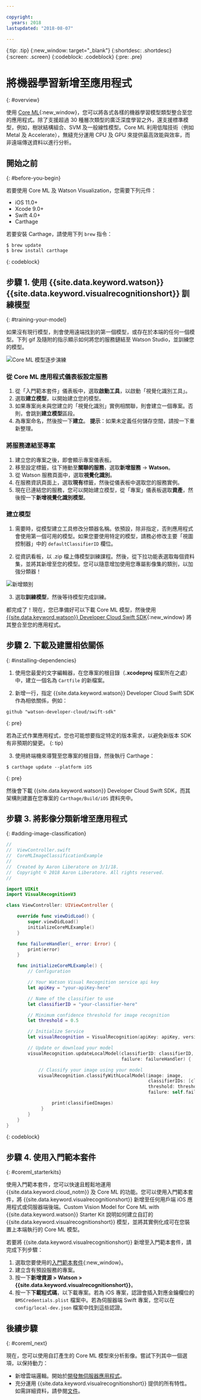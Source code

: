 ```yaml
---

copyright:
  years: 2018
lastupdated: "2018-08-07"

---
```

{:tip: .tip}
{:new_window: target="_blank"}
{:shortdesc: .shortdesc}
{:screen: .screen}
{:codeblock: .codeblock}
{:pre: .pre}

# 將機器學習新增至應用程式
{: #overview}

使用 [Core ML](https://developer.apple.com/documentation/coreml){:new_window}，您可以將各式各樣的機器學習模型類型整合至您的應用程式。除了支援超過 30 種層次類型的廣泛深度學習之外，還支援標準模型，例如，樹狀結構組合、SVM 及一般線性模型。Core ML 利用低階技術（例如 Metal 及 Accelerate），無縫充分運用 CPU 及 GPU 來提供最高效能與效率，而非遠端傳送資料以進行分析。

## 開始之前
{: #before-you-begin}

若要使用 Core ML 及 Watson Visualization，您需要下列元件：

  * iOS 11.0+
  * Xcode 9.0+
  * Swift 4.0+
  * Carthage

若要安裝 Carthage，請使用下列 `brew` 指令：
```
$ brew update
$ brew install carthage
```
{: codeblock}

## 步驟 1. 使用 {{site.data.keyword.watson}} {{site.data.keyword.visualrecognitionshort}} 訓練模型
{: #training-your-model}

如果沒有現行模型，則會使用遠端找到的第一個模型，或存在於本端的任何一個模型。下列 gif 及隨附的指示顯示如何將您的服務鏈結至 Watson Studio，並訓練您的模型。

![Core ML 模型逐步演練](images/CoreMLWalkthrough.gif)

### 從 Core ML 應用程式儀表板設定服務

1. 從「入門範本套件」儀表板中，選取**啟動工具**，以啟動「視覺化識別工具」。
2. 選取**建立模型**，以開始建立您的模型。
2. 如果專案尚未與您建立的「視覺化識別」實例相關聯，則會建立一個專案。否則，會跳到**建立模型**區段。
3. 為專案命名，然後按一下**建立**。
  **提示**：如果未定義任何儲存空間，請按一下重新整理。

### 將服務連結至專案

1. 建立您的專案之後，即會顯示專案儀表板。
2. 移至設定標籤，往下捲動至**關聯的服務**，選取**新增服務** -> **Watson**。
3. 從 Watson 服務頁面中，選取**視覺化識別**。
4. 在服務資訊頁面上，選取**現有**標籤，然後從儀表板中選取您的服務實例。
5. 現在已連結您的服務，您可以開始建立模型，從「專案」儀表板選取**資產**，然後按一下**新增視覺化識別模型**。

### 建立模型

1. 需要時，從模型建立工具修改分類器名稱。依預設，除非指定，否則應用程式會使用第一個可用的模型。如果您要使用特定的模型，請務必修改主要「視圖控制器」中的 `defaultClassifierID` 欄位。

2. 從資訊看板，以 .zip 檔上傳模型訓練課程。然後，從下拉功能表選取每個資料集，並將其新增至您的模型。您可以隨意增加使用您專屬影像集的類別，以加強分類器！

![新增類別](images/add_classes.png)

3. 選取**訓練模型**，然後等待模型完成訓練。

都完成了！現在，您已準備好可以下載 Core ML 模型，然後使用 [{{site.data.keyword.watson}} Developer Cloud Swift SDK](https://github.com/watson-developer-cloud/swift-sdk){:new_window} 將其整合至您的應用程式。

## 步驟 2. 下載及建置相依關係
{: #installing-dependencies}

1. 使用您最愛的文字編輯器，在您專案的根目錄（**.xcodeproj** 檔案所在之處）中，建立一個名為 `Cartfile` 的新檔案。

2. 新增一行，指定 {{site.data.keyword.watson}} Developer Cloud Swift SDK 作為相依關係，例如：

  ```
  github "watson-developer-cloud/swift-sdk"
  ```
  {: pre}

  若為正式作業應用程式，您也可能想要指定特定的版本需求，以避免新版本 SDK 有非預期的變更。
  {: tip}

3. 使用終端機來導覽至您專案的根目錄，然後執行 Carthage：

  ```
  $ carthage update --platform iOS
  ```
  {: pre}

  然後會下載 {{site.data.keyword.watson}} Developer Cloud Swift SDK，而其架構則建置在您專案的 `Carthage/Build/iOS` 資料夾中。

## 步驟 3. 將影像分類新增至應用程式
{: #adding-image-classification}

```Swift
//
//  ViewController.swift
//  CoreMLImageClassificationExample
//
//  Created by Aaron Liberatore on 3/1/18.
//  Copyright © 2018 Aaron Liberatore. All rights reserved.
//

import UIKit
import VisualRecognitionV3

class ViewController: UIViewController {

    override func viewDidLoad() {
        super.viewDidLoad()
        initializeCoreMLExample()
    }

    func failureHandler(_ error: Error) {
        print(error)
    }

    func initializeCoreMLExample() {
        // Configuration

        // Your Watson Visual Recognition service api key
        let apiKey = "your-apiKey-here"

        // Name of the classifier to use
        let classifierID = "your-classifier-here"

        // Minimum confidence threshold for image recognition
        let threshold = 0.5

        // Initialize Service
        let visualRecognition = VisualRecognition(apiKey: apiKey, version: "03-01-2018")

        // Update or download your model
        visualRecognition.updateLocalModel(classifierID: classifierID,
                                           failure: failureHandler) {

            // Classify your image using your model                                         
            visualRecognition.classifyWithLocalModel(image: image,
                                                     classifierIDs: [classifierID],
                                                     threshold: threshold,
                                                     failure: self.failureHandler) { classifiedImages in

                 print(classifiedImages)
             }            
        }
    }
}
```
{: codeblock}

## 步驟 4. 使用入門範本套件
{: #coreml_starterkits}

使用入門範本套件，您可以快速且輕鬆地運用 {{site.data.keyword.cloud_notm}} 及 Core ML 的功能。您可以使用入門範本套件，將 {{site.data.keyword.visualrecognitionshort}} 新增至任何用戶端 iOS 應用程式或伺服器端後端。Custom Vision Model for Core ML with {{site.data.keyword.watson}} Starter Kit 說明如何建立自訂的 {{site.data.keyword.visualrecognitionshort}} 模型，並將其實例化成可在您裝置上本端執行的 Core ML 模型。

若要將 {{site.data.keyword.visualrecognitionshort}} 新增至入門範本套件，請完成下列步驟：

1. 選取您要使用的[入門範本套件](https://console.bluemix.net/developer/appledevelopment/starter-kits){:new_window}。
2. 建立含有預設服務的專案。
3. 按一下**新增資源 > Watson > {{site.data.keyword.visualrecognitionshort}}**。
4. 按一下**下載程式碼**，以下載專案。若為 iOS 專案，認證會插入對應金鑰欄位的 `BMSCredentials.plist` 檔案中。若為伺服器端 Swift 專案，您可以在 `config/local-dev.json` 檔案中找到這些認證。

## 後續步驟
{: #coreml_next}

現在，您可以使用自訂產生的 Core ML 模型來分析影像。嘗試下列其中一個選項，以保持動力：

* 新增雲端邏輯。開始於[開發無伺服器應用程式](/docs/swift/backend/functions.html)。
* 充分運用 {{site.data.keyword.visualrecognitionshort}} 提供的所有特性。如需詳細資料，請參閱[文件](/docs/services/visual-recognition/index.html)。
